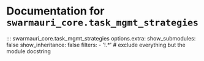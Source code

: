 # Documentation for `swarmauri_core.task_mgmt_strategies`

::: swarmauri_core.task_mgmt_strategies
    options.extra:
      show_submodules: false
      show_inheritance: false
      filters:
        - '!.*'  # exclude everything but the module docstring

